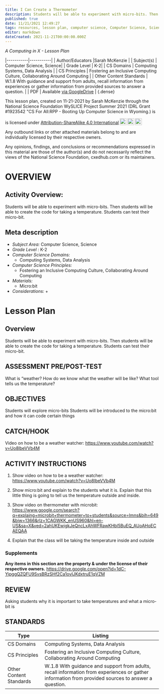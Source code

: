 ```yaml
---
title: I Can Create a Thermometer
description: Students will be able to experiment with micro-bits. Then students will be able to create the code for taking a temperature. Students can test their micro-bit.
published: true
date: 11/21/2021 12:49:27
tags: resources, lesson plan, computer science, Computer Science, Science 
editor: markdown
dateCreated: 2021-11-21T00:00:00.000Z
---
```

*A Computing in X - Lesson Plan*

|-----------|-----------|
| Author/Educators |Sarah McKenzie |
| Subject(s) | Computer Science, Science|
| Grade Level | K-2|
| CS Domains | Computing Systems, Data Analysis |
| CS Principles | Fostering an Inclusive Computing Culture, Collaborating Around Computing |
| Other Content Standards | W.1.8 With guidance and support from adults, recall information from experiences or gather information from provided sources to answer a question. | 
| PDF | Available [via GoogleDrive](https://drive.google.com/open?id=1cbxTlpMvcF5dbQb_uEc4aG9wuctPkZf1) |
{.dense}






This lesson plan, created on 11-21-2021 by Sarah McKenzie through the National Science Foundation WySLICE Project Summer 2021 (DRL Grant #1923542 "CS For All:RPP - Booting Up Computer Science in Wyoming.) is  <p xmlns:cc="http://creativecommons.org/ns#" >  is licensed under <a href="http://creativecommons.org/licenses/by-sa/4.0/?ref=chooser-v1" target="_blank" rel="license noopener noreferrer" style="display:inline-block;">Attribution-ShareAlike 4.0 International<img style="height:22px!important;margin-left:3px;vertical-align:text-bottom;" src="https://mirrors.creativecommons.org/presskit/icons/cc.svg?ref=chooser-v1"><img style="height:22px!important;margin-left:3px;vertical-align:text-bottom;" src="https://mirrors.creativecommons.org/presskit/icons/by.svg?ref=chooser-v1"><img style="height:22px!important;margin-left:3px;vertical-align:text-bottom;" src="https://mirrors.creativecommons.org/presskit/icons/sa.svg?ref=chooser-v1"></a></p>


Any outbound links or other attached materials belong to and are individually licensed by their respective owners. 


Any opinions, findings, and conclusions or recommendations expressed in this material are those of the author(s) and do not necessarily reflect the views of the National Science Foundation, cxedhub.com or its maintainers.


# OVERVIEW
## Activity Overview:  
Students will be able to experiment with micro-bits. Then students will be able to create the code for taking a temperature. Students can test their micro-bit.
## Meta description
+ *Subject Area:* Computer Science, Science 
+ *Grade Level :* K-2 
+ *Computer Science Domains:*
   + Computing Systems, Data Analysis
+ *Computer Science Principles:*
   + Fostering an Inclusive Computing Culture, Collaborating Around Computing
+ *Materials:* 
   + Micro:bit
+ *Considerations:*
   + 


# Lesson Plan
## Overview
Students will be able to experiment with micro-bits. Then students will be able to create the code for taking a temperature. Students can test their micro-bit.
## ASSESSMENT PRE/POST-TEST
What is “weather?
How do we know what the weather will be like?
What tool tells us the temperature?
## OBJECTIVES
Students will explore micro-bits
Students will be introduced to the micro:bit and how it can code certain things


## CATCH/HOOK
Video on how to be a weather watcher: https://www.youtube.com/watch?v=Uo8lbeVVb4M


## ACTIVITY INSTRUCTIONS
1. Show video on how to be a weather watcher: https://www.youtube.com/watch?v=Uo8lbeVVb4M


2. Show micro:bit and explain to the students what it is. Explain that this little thing is going to tell us the temperature outside and inside.


3. Show video on thermometer with microbit: https://www.google.com/search?q=explaing+microbit+thermometer+to+students&source=lmns&bih=649&biw=1366&rlz=1CAGWKK_enUS960&hl=en-US&sa=X&ved=2ahUKEwigkJeQncLxAhWFRawKHbl5BuEQ_AUoAHoECAEQAA


4. Explain that the class will be taking the temperature inside and outside


### Supplements
**Any items in this section are the property & under the license of their respective owners.**
https://drive.google.com/open?id=1dC-YipggQZQFU9SvsBRzSHf2Ca1ovIJKdxtruE1qVZM




## REVIEW
Asking students why it is important to take temperatures and what a micro-bit is
## STANDARDS        
| Type | Listing | 
|-----------|-----------|
| CS Domains  | Computing Systems, Data Analysis|
| CS Principles   | Fostering an Inclusive Computing Culture, Collaborating Around Computing|
| Other Content Standards | W.1.8 With guidance and support from adults, recall information from experiences or gather information from provided sources to answer a question.  |